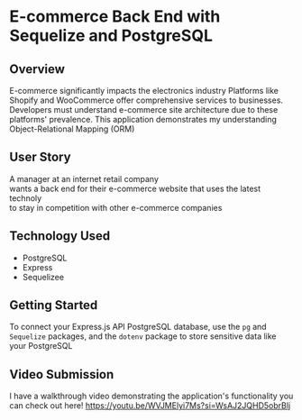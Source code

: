 # E-commerce Back End with Sequelize and PostgreSQL

## Overview
 E-commerce significantly impacts the electronics industry  Platforms like Shopify and WooCommerce offer comprehensive services to businesses. Developers must understand e-commerce site architecture due to these platforms' prevalence. This application demonstrates my understanding Object-Relational Mapping (ORM)
 

## User Story
 A manager at an internet retail company  
wants a back end for their e-commerce website that uses the latest technoly  
to stay in competition with other e-commerce companies  



## Technology Used
- PostgreSQL
- Express
- Sequelizee 


## Getting Started
To connect your Express.js API  PostgreSQL database, use the `pg` and `Sequelize` packages, and the `dotenv` package to store sensitive data like your PostgreSQL 

## Video Submission
I have a walkthrough video demonstrating the application's functionality
you can check out here!
https://youtu.be/WVJMElyi7Ms?si=WsAJ2JQHD5obrBlj

